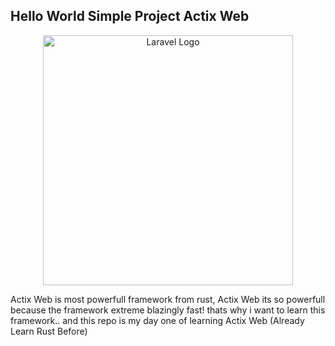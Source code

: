 ## Hello World Simple Project Actix Web

<p align="center"><a href="https://laravel.com" target="_blank"><img src="https://www.rust-lang.org/static/images/rust-social-wide.jpg" width="400" alt="Laravel Logo"></a></p>

Actix Web is most powerfull framework from rust, Actix Web its so powerfull because the framework extreme blazingly fast! thats why i want to learn this framework.. and this repo is my day one of learning Actix Web (Already Learn Rust Before)
